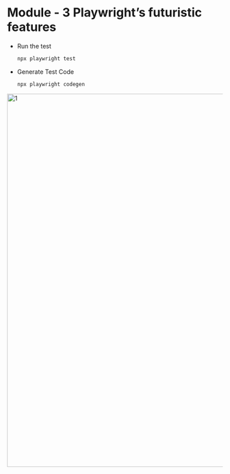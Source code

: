 # Module - 3 Playwright’s futuristic features

- Run the test

  ```bash
  npx playwright test
  ```

- Generate Test Code

  ```bash
  npx playwright codegen
  ```

<img width="873" alt="1" src="https://user-images.githubusercontent.com/63374020/192164670-1931c02f-a328-42cc-ae24-241838548006.png">
